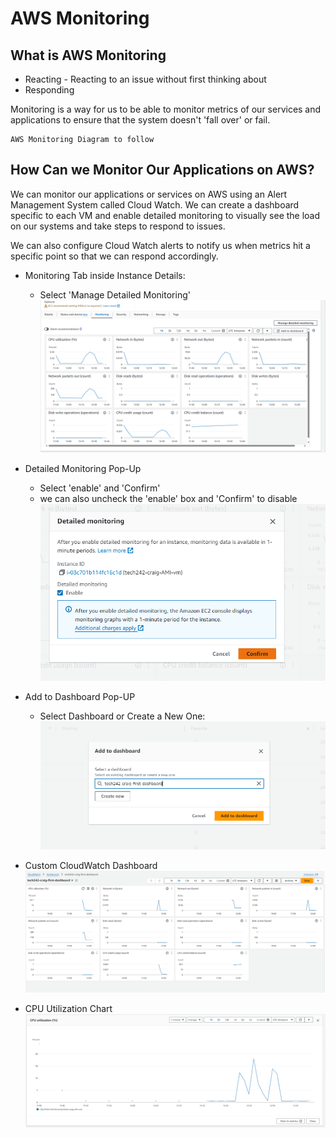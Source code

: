 # AWS Monitoring

## What is AWS Monitoring

- Reacting - Reacting to an issue without first thinking about
- Responding

Monitoring is a way for us to be able to monitor metrics of our services and applications to ensure that the system doesn't 'fall over' or fail.

```
AWS Monitoring Diagram to follow
```

## How Can we Monitor Our Applications on AWS?
We can monitor our applications or services on AWS using an Alert Management System called Cloud Watch. We can create a dashboard specific to each VM and enable detailed monitoring to visually see the load on our systems and take steps to respond to issues.

We can also configure Cloud Watch alerts to notify us when metrics hit a specific point so that we can respond accordingly.

- Monitoring Tab inside Instance Details:
   - Select 'Manage Detailed Monitoring'
  ![Monitoring Tab](<../Monitoring Screenshots/Screenshot 2024-01-05 124939.png>)

- Detailed Monitoring Pop-Up
    - Select 'enable' and 'Confirm'<br>
    - we can also uncheck the 'enable' box and 'Confirm' to disable
  ![Monitoring pop-up](<../Monitoring Screenshots/Screenshot 2024-01-05 125015.png>)

- Add to Dashboard Pop-UP
   - Select Dashboard or Create a New One:<br> 
  ![Dashboard Pop-up](<../Monitoring Screenshots/Screenshot 2024-01-05 125047.png>)

- Custom CloudWatch Dashboard 
  ![Dashboard](<../Monitoring Screenshots/Dashboard.png>)

- CPU Utilization Chart 
  ![CPU Chart](<../Monitoring Screenshots/cpu utilization.png>)


